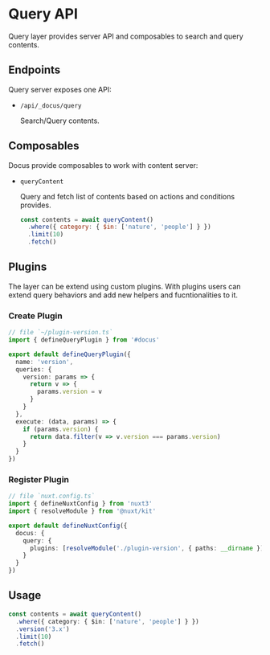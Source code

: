 # Query API

Query layer provides server API and composables to search and query contents.

## Endpoints

Query server exposes one API:

- `/api/_docus/query`
  
  Search/Query contents.


## Composables

Docus provide composables to work with content server:

- `queryContent`
  
  Query and fetch list of contents based on actions and conditions provides.

  ```js
  const contents = await queryContent()
    .where({ category: { $in: ['nature', 'people'] } })
    .limit(10)
    .fetch()
  ```


## Plugins

The layer can be extend using custom plugins. With plugins users can extend query behaviors and add new helpers and fucntionalities to it.

### Create Plugin 

```ts
// file `~/plugin-version.ts`
import { defineQueryPlugin } from '#docus'

export default defineQueryPlugin({
  name: 'version',
  queries: {
    version: params => {
      return v => {
        params.version = v
      }
    }
  },
  execute: (data, params) => {
    if (params.version) {
      return data.filter(v => v.version === params.version)
    }
  }
})
```

### Register Plugin

```ts
// file `nuxt.config.ts`
import { defineNuxtConfig } from 'nuxt3'
import { resolveModule } from '@nuxt/kit'

export default defineNuxtConfig({
  docus: {
    query: {
      plugins: [resolveModule('./plugin-version', { paths: __dirname })]
    }
  }
})
```

## Usage

```ts
const contents = await queryContent()
  .where({ category: { $in: ['nature', 'people'] } })
  .version('3.x')
  .limit(10)
  .fetch()
```